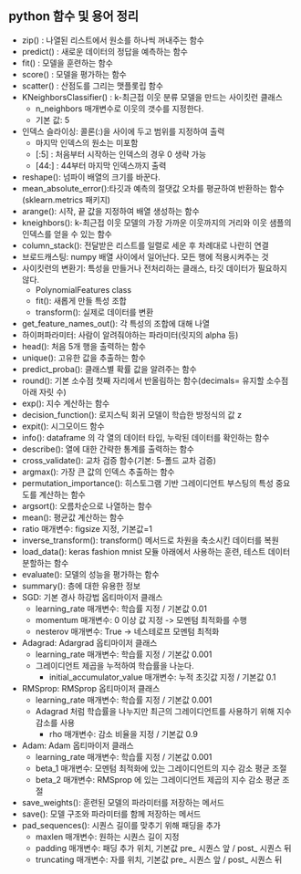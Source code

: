 ## python 함수 및 용어 정리
- zip() : 나열된 리스트에서 원소를 하나씩 꺼내주는 함수
- predict() : 새로운 데이터의 정답을 예측하는 함수
- fit() : 모델을 훈련하는 함수
- score() : 모델을 평가하는 함수
- scatter() : 산점도를 그리는 맷플롯립 함수
- KNeighborsClassifier() : k-최근접 이웃 분류 모델을 만드는 사이킷런 클래스
    - n_neighbors 매개변수로 이웃의 갯수를 지정한다.
    - 기본 값: 5
- 인덱스 슬라이싱: 콜론(:)을 사이에 두고 범위를 지정하여 출력
    - 마지막 인덱스의 원소는 미포함
    - [:5] : 처음부터 시작하는 인덱스의 경우 0 생략 가능
    - [44:] : 44부터 마지막 인덱스까지 출력
- reshape(): 넘파이 배열의 크기를 바꾼다.
- mean_absolute_error():타깃과 예측의 절댓값 오차를 평균하여 반환하는 함수(sklearn.metrics 패키지)
- arange(): 시작, 끝 값을 지정하여 배열 생성하는 함수
- kneighbors(): k-최근접 이웃 모델의 가장 가까운 이웃까지의 거리와 이웃 샘플의 인덱스를 얻을 수 있는 함수
- column_stack(): 전달받은 리스트를 일렬로 세운 후 차례대로 나란히 연결
- 브로드캐스팅: numpy 배열 사이에서 일어난다. 모든 행에 적용시켜주는 것
- 사이킷런의 변환기: 특성을 만들거나 전처리하는 클래스, 타깃 데이터가 필요하지 않다.
    - PolynomialFeatures class
    - fit(): 새롭게 만들 특성 조합
    - transform(): 실제로 데이터를 변환
- get_feature_names_out(): 각 특성의 조합에 대해 나열
- 하이퍼파라미터: 사람이 알려줘야하는 파라미터(릿지의 alpha 등)
- head(): 처음 5개 행을 출력하는 함수
- unique(): 고유한 값을 추출하는 함수
- predict_proba(): 클래스별 확률 값을 알려주는 함수
- round(): 기본 소수점 첫째 자리에서 반올림하는 함수(decimals= 유지할 소수점 아래 자릿 수)
- exp(): 지수 계산하는 함수
- decision_function(): 로지스틱 회귀 모델이 학습한 방정식의 값 z
- expit(): 시그모이드 함수
- info(): dataframe 의 각 열의 데이터 타입, 누락된 데이터를 확인하는 함수
- describe(): 열에 대한 간략한 통계를 출력하는 함수
- cross_validate(): 교차 검증 함수(기본: 5-폴드 교차 검증)
- argmax(): 가장 큰 값의 인덱스 추출하는 함수
- permutation_importance(): 히스토그램 기반 그레이디언트 부스팅의 특성 중요도를 계산하는 함수
- argsort(): 오름차순으로 나열하는 함수
- mean(): 평균값 계산하는 함수
- ratio 매개변수: figsize 지정, 기본값=1
- inverse_transform(): transform() 메서드로 차원을 축소시킨 데이터를 복원
- load_data(): keras fashion mnist 모듈 아래에서 사용하는 훈련, 테스트 데이터 분할하는 함수
- evaluate(): 모델의 성능을 평가하는 함수
- summary(): 층에 대한 유용한 정보
- SGD: 기본 경사 하강법 옵티마이저 클래스
    - learning_rate 매개변수: 학습률 지정 / 기본값 0.01
    - momentum 매개변수: 0 이상 값 지정 -> 모멘텀 최적화를 수행
    - nesterov 매개변수: True -> 네스테로프 모멘텀 최적화
- Adagrad: Adargrad 옵티마이저 클래스
    - learning_rate 매개변수: 학습률 지정 / 기본값 0.001
    - 그레이디언트 제곱을 누적하여 학습률을 나눈다.
        - initial_accumulator_value 매개변수: 누적 초깃값 지정 / 기본값 0.1
- RMSprop: RMSprop 옵티마이저 클래스
    - learning_rate 매개변수: 학습률 지정 / 기본값 0.001
    - Adagrad 처럼 학습률을 나누지만 최근의 그레이디언트를 사용하기 위해 지수 감소를 사용
        - rho 매개변수: 감소 비율을 지정 / 기본값 0.9
- Adam: Adam 옵티마이저 클래스
    - learning_rate 매개변수: 학습률 지정 / 기본값 0.001
    - beta_1 매개변수: 모멘텀 최적화에 있는 그레이디언트의 지수 감소 평균 조절
    - beta_2 매개변수: RMSprop 에 있는 그레이디언트 제곱의 지수 감소 평균 조절
- save_weights(): 훈련된 모델의 파라미터를 저장하는 메서드
- save(): 모델 구조와 파라미터를 함께 저장하는 메서드
- pad_sequences(): 시퀀스 길이를 맞추기 위해 패딩을 추가
  - maxlen 매개변수: 원하는 시퀀스 길이 지정
  - padding 매개변수: 패딩 추가 위치, 기본값 pre_ 시퀀스 앞 / post_ 시퀀스 뒤
  - truncating 매개변수: 자를 위치, 기본값 pre_ 시퀀스 앞 / post_ 시퀀스 뒤